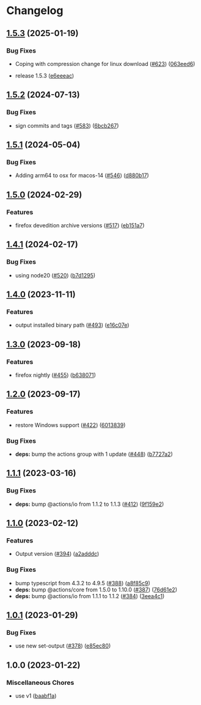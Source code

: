 # Changelog

## [1.5.3](https://github.com/browser-actions/setup-firefox/compare/setup-firefox-v1.5.2...setup-firefox-v1.5.3) (2025-01-19)


### Bug Fixes

* Coping with compression change for linux download ([#623](https://github.com/browser-actions/setup-firefox/issues/623)) ([063eed6](https://github.com/browser-actions/setup-firefox/commit/063eed68fefb6e72be98fb0c0d2d106784c79634))


* release 1.5.3 ([e6eeeac](https://github.com/browser-actions/setup-firefox/commit/e6eeeacf126a62846b9059b57f02c98aebf7f44d))

## [1.5.2](https://github.com/browser-actions/setup-firefox/compare/setup-firefox-v1.5.1...setup-firefox-v1.5.2) (2024-07-13)


### Bug Fixes

* sign commits and tags ([#583](https://github.com/browser-actions/setup-firefox/issues/583)) ([6bcb267](https://github.com/browser-actions/setup-firefox/commit/6bcb26740ce1d8eabe7396b856c49439c24ed139))

## [1.5.1](https://github.com/browser-actions/setup-firefox/compare/setup-firefox-v1.5.0...setup-firefox-v1.5.1) (2024-05-04)


### Bug Fixes

* Adding arm64 to osx for macos-14 ([#546](https://github.com/browser-actions/setup-firefox/issues/546)) ([d880b17](https://github.com/browser-actions/setup-firefox/commit/d880b175f181fe0d1fbad6629de56872bfaf0146))

## [1.5.0](https://github.com/browser-actions/setup-firefox/compare/setup-firefox-v1.4.1...setup-firefox-v1.5.0) (2024-02-29)


### Features

* firefox devedition archive versions ([#517](https://github.com/browser-actions/setup-firefox/issues/517)) ([eb151a7](https://github.com/browser-actions/setup-firefox/commit/eb151a78a71e39af170d8510d66b4e7204853a94))

## [1.4.1](https://github.com/browser-actions/setup-firefox/compare/setup-firefox-v1.4.0...setup-firefox-v1.4.1) (2024-02-17)


### Bug Fixes

* using node20 ([#520](https://github.com/browser-actions/setup-firefox/issues/520)) ([b7d1295](https://github.com/browser-actions/setup-firefox/commit/b7d1295db99649993e97d0a01870e7c1f0a5100b))

## [1.4.0](https://github.com/browser-actions/setup-firefox/compare/setup-firefox-v1.3.0...setup-firefox-v1.4.0) (2023-11-11)


### Features

* output installed binary path ([#493](https://github.com/browser-actions/setup-firefox/issues/493)) ([e16c07e](https://github.com/browser-actions/setup-firefox/commit/e16c07ebedc21f9a09aabcb5b081200bb61fb309))

## [1.3.0](https://github.com/browser-actions/setup-firefox/compare/setup-firefox-v1.2.0...setup-firefox-v1.3.0) (2023-09-18)


### Features

* firefox nightly ([#455](https://github.com/browser-actions/setup-firefox/issues/455)) ([b638071](https://github.com/browser-actions/setup-firefox/commit/b638071cda49366abcca9eb674072123f5c5b34e))

## [1.2.0](https://github.com/browser-actions/setup-firefox/compare/setup-firefox-v1.1.1...setup-firefox-v1.2.0) (2023-09-17)


### Features

* restore Windows support ([#422](https://github.com/browser-actions/setup-firefox/issues/422)) ([6013839](https://github.com/browser-actions/setup-firefox/commit/6013839547aee35d36b4e705c9c044d7c789bb5b))


### Bug Fixes

* **deps:** bump the actions group with 1 update ([#448](https://github.com/browser-actions/setup-firefox/issues/448)) ([b7727a2](https://github.com/browser-actions/setup-firefox/commit/b7727a275849f856e9b379f6cd3b1c3009f0fa72))

## [1.1.1](https://github.com/browser-actions/setup-firefox/compare/setup-firefox-v1.1.0...setup-firefox-v1.1.1) (2023-03-16)


### Bug Fixes

* **deps:** bump @actions/io from 1.1.2 to 1.1.3 ([#412](https://github.com/browser-actions/setup-firefox/issues/412)) ([9f159e2](https://github.com/browser-actions/setup-firefox/commit/9f159e22432daecfcb5a1e8a2ee7d71bd3149437))

## [1.1.0](https://github.com/browser-actions/setup-firefox/compare/setup-firefox-v1.0.1...setup-firefox-v1.1.0) (2023-02-12)


### Features

* Output version ([#394](https://github.com/browser-actions/setup-firefox/issues/394)) ([a2adddc](https://github.com/browser-actions/setup-firefox/commit/a2adddcf8cd190325f47bb3b0fd0144374745885))


### Bug Fixes

* bump typescript from 4.3.2 to 4.9.5 ([#388](https://github.com/browser-actions/setup-firefox/issues/388)) ([a8f85c9](https://github.com/browser-actions/setup-firefox/commit/a8f85c9dfefee93d8db5ee3fc625bfbbd667e9e6))
* **deps:** bump @actions/core from 1.5.0 to 1.10.0 ([#387](https://github.com/browser-actions/setup-firefox/issues/387)) ([76d61e2](https://github.com/browser-actions/setup-firefox/commit/76d61e2aa8beb9f67bb18a379162b92f05031085))
* **deps:** bump @actions/io from 1.1.1 to 1.1.2 ([#384](https://github.com/browser-actions/setup-firefox/issues/384)) ([3eea4c1](https://github.com/browser-actions/setup-firefox/commit/3eea4c17e161f3542f7d87a6975880a74e3e7b6d))

## [1.0.1](https://github.com/browser-actions/setup-firefox/compare/setup-firefox-v1.0.0...setup-firefox-v1.0.1) (2023-01-29)


### Bug Fixes

* use new set-output ([#378](https://github.com/browser-actions/setup-firefox/issues/378)) ([e85ec80](https://github.com/browser-actions/setup-firefox/commit/e85ec80fd078bd4ef19bcede476f6f69ecdf3152))

## 1.0.0 (2023-01-22)


### Miscellaneous Chores

* use v1 ([baabf1a](https://github.com/browser-actions/setup-firefox/commit/baabf1a3410cf8af9ec825a31e7721680a165dd1))
